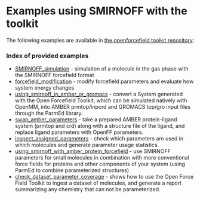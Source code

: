 # Examples using SMIRNOFF with the toolkit

The following examples are available in [the openforcefield toolkit repository](https://github.com/openforcefield/openforcefield/tree/master/examples):

### Index of provided examples

* [SMIRNOFF_simulation](https://github.com/openforcefield/openforcefield/tree/master/examples/SMIRNOFF_simulation) - simulation of a molecule in the gas phase with the SMIRNOFF forcefield format
* [forcefield_modification](https://github.com/openforcefield/openforcefield/tree/master/examples/forcefield_modification) - modify forcefield parameters and evaluate how system energy changes
* [using_smirnoff_in_amber_or_gromacs](https://github.com/openforcefield/openforcefield/tree/master/examples/using_smirnoff_in_amber_or_gromacs) - convert a System generated with the Open Forcefield Toolkit, which can be simulated natively with OpenMM, into AMBER prmtop/inpcrd and GROMACS top/gro input files through the ParmEd library.
* [swap_amber_parameters](https://github.com/openforcefield/openforcefield/tree/master/examples/swap_amber_parameters) - take a prepared AMBER protein-ligand system (prmtop and crd) along with a structure file of the ligand, and replace ligand parameters with OpenFF parameters.
* [inspect_assigned_parameters](https://github.com/openforcefield/openforcefield/tree/master/examples/inspect_assigned_parameters) - check which parameters are used in which molecules and generate parameter usage statistics.
* [using_smirnoff_with_amber_protein_forcefield](https://github.com/openforcefield/openforcefield/tree/master/examples/using_smirnoff_with_amber_protein_forcefield) - use SMIRNOFF parameters for small molecules in combination with more conventional force fields for proteins and other components of your system (using ParmEd to combine parameterized structures)
* [check_dataset_parameter_coverage](https://github.com/openforcefield/openforcefield/tree/master/examples/check_dataset_parameter_coverage) - shows how to use the Open Force Field Toolkit to ingest a dataset of molecules, and generate a report summarizing any chemistry that can not be parameterized.
